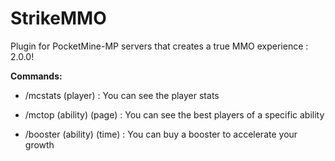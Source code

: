 # StrikeMMO

Plugin for PocketMine-MP servers that creates a true MMO experience : 2.0.0!

**Commands:**

- /mcstats (player) : You can see the player stats

- /mctop (ability) (page) : You can see the best players of a specific ability

- /booster (ability) (time) : You can buy a booster to accelerate your growth
